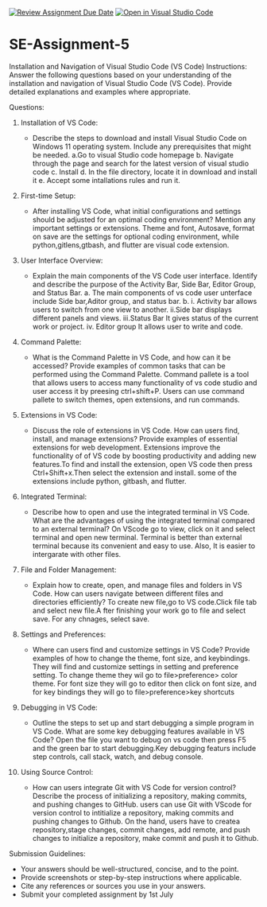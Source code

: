 [![Review Assignment Due Date](https://classroom.github.com/assets/deadline-readme-button-22041afd0340ce965d47ae6ef1cefeee28c7c493a6346c4f15d667ab976d596c.svg)](https://classroom.github.com/a/XoLGRbHq)
[![Open in Visual Studio Code](https://classroom.github.com/assets/open-in-vscode-2e0aaae1b6195c2367325f4f02e2d04e9abb55f0b24a779b69b11b9e10269abc.svg)](https://classroom.github.com/online_ide?assignment_repo_id=15298948&assignment_repo_type=AssignmentRepo)
# SE-Assignment-5
Installation and Navigation of Visual Studio Code (VS Code)
 Instructions:
Answer the following questions based on your understanding of the installation and navigation of Visual Studio Code (VS Code). Provide detailed explanations and examples where appropriate.

 Questions:

1. Installation of VS Code:
   - Describe the steps to download and install Visual Studio Code on Windows 11 operating system. Include any prerequisites that might be needed.
   a.Go to visual  Studio code homepage
   b. Navigate through the page and search for the latest version of visual studio code
   c. Install 
   d. In the file directory, locate it in download and install it
   e. Accept some intallations rules and run it.

2. First-time Setup:
   - After installing VS Code, what initial configurations and settings should be adjusted for an optimal coding environment? Mention any important settings or extensions.
   Theme and font, Autosave, format on save are the settings for optional coding environment, while python,gitlens,gtbash, and flutter are visual code extension.

3. User Interface Overview:
   - Explain the main components of the VS Code user interface. Identify and describe the purpose of the Activity Bar, Side Bar, Editor Group, and Status Bar.
   a. The main components of vs code user unterface include Side bar,Aditor group, and status bar.
   b. i. Activity bar allows users to switch from one view to another.
      ii.Side bar displays different panels and views.
      iii.Status Bar It gives status of the current work or project.
      iv. Editor group It allows user to write and code.

4. Command Palette:
   - What is the Command Palette in VS Code, and how can it be accessed? Provide examples of common tasks that can be performed using the Command Palette.
    Command pallete is a tool that allows users to access many functionality of vs code studio and user access it by preesing ctrl+shift+P. Users can use command pallete to switch themes, open extensions, and run commands.

5. Extensions in VS Code:
   - Discuss the role of extensions in VS Code. How can users find, install, and manage extensions? Provide examples of essential extensions for web development.
   Extensions improve the functionality of of VS code by boosting productivity and adding new features.To find and install the extension, open VS code then press Ctrl+Shift+x.Then select the extension and install. some of the extensions include python, gitbash, and flutter.

6. Integrated Terminal:
   - Describe how to open and use the integrated terminal in VS Code. What are the advantages of using the integrated terminal compared to an external terminal?
   On VScode go to view, click on it and select terminal and open new terminal.
   Terminal is better than external terminal because its convenient and easy to use. Also, It is easier to intergarate with other files.

7. File and Folder Management:
   - Explain how to create, open, and manage files and folders in VS Code. How can users navigate between different files and directories efficiently?
   To create new file,go to VS code.Click file tab and select new file.A fter finishing your work go to file and select save. For any chnages, select save.

8. Settings and Preferences:
   - Where can users find and customize settings in VS Code? Provide examples of how to change the theme, font size, and keybindings.
They will find and customize settings in setting and preference setting. To change theme they wil go to file>preference> color theme. For font size they will go to editor then click on font size, and for key bindings they will go to file>preference>key shortcuts

9. Debugging in VS Code:
   - Outline the steps to set up and start debugging a simple program in VS Code. What are some key debugging features available in VS Code?
   Open the file you want to debug on vs code then press F5 and the green bar to start debugging.Key debugging featurs include step controls, call stack, watch, and debug console.

10. Using Source Control:
    - How can users integrate Git with VS Code for version control? Describe the process of initializing a repository, making commits, and pushing changes to GitHub.
    users can use Git with VScode for version control to intitialize a repository,  making commits and pushing changes to Github. On the hand, users have to createa repository,stage changes, commit changes, add remote, and push changes to initialize a repository, make commit and push it to Github.

 Submission Guidelines:
- Your answers should be well-structured, concise, and to the point.
- Provide screenshots or step-by-step instructions where applicable.
- Cite any references or sources you use in your answers.
- Submit your completed assignment by 1st July 

